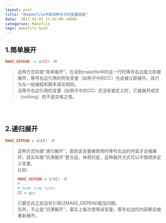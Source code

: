 ```yaml
---
layout: post
title: "在makefile中有四种方式对变量赋值"
date:  2017-03-03 21:42:00 +0800
categories: Makefile
tags: makefile bash
---
```


1.简单展开
----------
```makefile
MAKE_DEPEND := $(CC) -M
```
> 这种方式叫做“简单展开”，在读到makefile中的这一行时等号右边就立即被展开，等号右边引用的所有变量（如例子中的CC）也会被立即展开。其行为与一般编程和脚本语言相同。  
> 当等号右边引用的变量（如例子中的CC）还没有被定义时，它被展开成空（nothing）而不是空格之类。  
  
<br/>
<br/>

2.递归展开
----------
```makefile
MAKE_DEPEND = $(CC) -M
```
> 这种方式叫做“递归展开”，直到该变量被使用时等号右边的内容才会被展开，其实叫做“迟滞展开”更合适。神奇的是，这种展开方式可以不按顺序定义变量。  
> 比如:
> ```makefile
> MAKE_DEPEND = $(CC) -M
> # ...
> # Some time later
> CC = gcc
> ```
> 只要在此之前没有引用过MAKE_DEPEND就没问题。  
> 另外，不止是“迟滞展开”，事实上每次使用该变量，等号右边的内容都会被重新展开。

